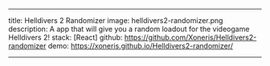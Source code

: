 ---

title: Helldivers 2 Randomizer
image: helldivers2-randomizer.png
description: A app that will give you a random loadout for the videogame Helldivers 2!
stack: [React]
github: https://github.com/Xoneris/Helldivers2-randomizer
demo: https://xoneris.github.io/Helldivers2-randomizer/

---